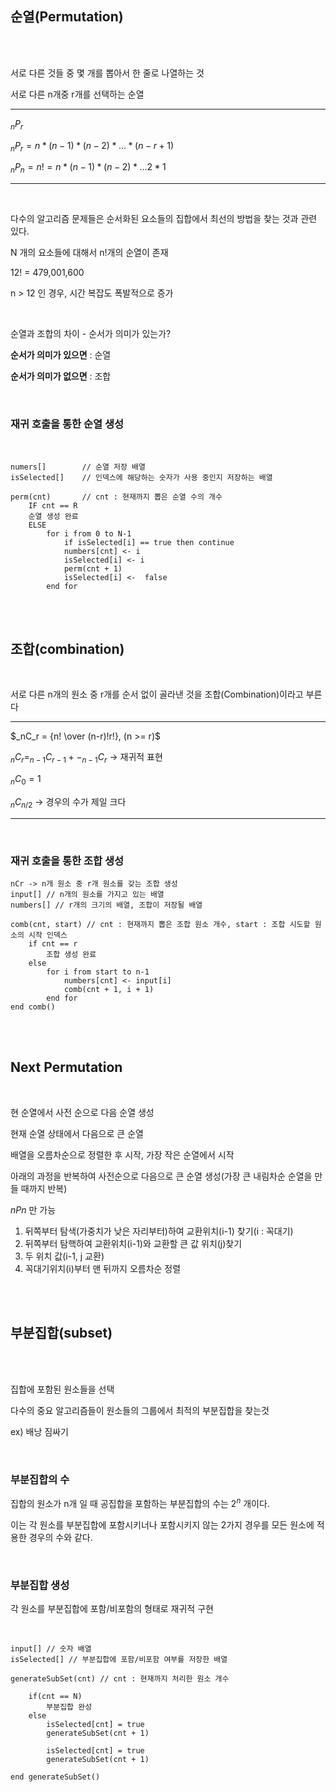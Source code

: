 ## 순열(Permutation)

<br><br>

서로 다른 것들 중 몇 개를 뽑아서 한 줄로 나열하는 것

서로 다른 n개중 r개를 선택하는 순열

---

$_nP_r$

$_nP_r = n * (n-1) * (n-2) * ... * (n-r+1)$

$_nP_n = n! = n * (n-1) * (n-2) * ... 2 * 1$

---

<br>

다수의 알고리즘 문제들은 순서화된 요소들의 집합에서 최선의 방법을 찾는 것과 관련 있다.

N 개의 요소들에 대해서 n!개의 순열이 존재

12! = 479,001,600

n > 12 인 경우, 시간 복잡도 폭발적으로 증가

<br>

순열과 조합의 차이 - 순서가 의미가 있는가?

**순서가 의미가 있으면** : 순열

**순서가 의미가 없으면** : 조합

<br>

### 재귀 호출을 통한 순열 생성

<br>

```
numers[]        // 순열 저장 배열
isSelected[]    // 인덱스에 해당하는 숫자가 사용 중인지 저장하는 배열

perm(cnt)       // cnt : 현재까지 뽑은 순열 수의 개수
    IF cnt == R
    순열 생성 완료
    ELSE
        for i from 0 to N-1
            if isSelected[i] == true then continue
            numbers[cnt] <- i
            isSelected[i] <- i
            perm(cnt + 1)
            isSelected[i] <-  false
        end for

```

<br><br>

## 조합(combination)

<br>

서로 다른 n개의 원소 중 r개를 순서 없이 골라낸 것을 조합(Combination)이라고 부른다

---

$_nC_r = {n! \over (n-r)!r!}, (n >= r)$

$_nC_r = _{n-1}C_{r-1} + -_{n-1}C_r$ -> 재귀적 표현

$_nC_0 = 1$

$_nC_{n/2}$ -> 경우의 수가 제일 크다

---

<br>

### 재귀 호출을 통한 조합 생성

```
nCr -> n개 원소 중 r개 원소를 갖는 조합 생성
input[] // n개의 원소를 가지고 있는 배열
numbers[] // r개의 크기의 배열, 조합이 저장될 배열

comb(cnt, start) // cnt : 현재까지 뽑은 조합 원소 개수, start : 조합 시도할 원소의 시작 인덱스
    if cnt == r
        조합 생성 완료
    else
        for i from start to n-1
            numbers[cnt] <- input[i]
            comb(cnt + 1, i + 1)
        end for
end comb()    
```

<br><br>

## Next Permutation

<br>

현 순열에서 사전 순으로 다음 순열 생성

현재 순열 상태에서 다음으로 큰 순열


배열을 오름차순으로 정렬한 후 시작, 가장 작은 순열에서 시작

아래의 과정을 반복하여 사전순으로 다음으로 큰 순열 생성(가장 큰 내림차순 순열을 만들 때까지 반복)

$nPn$ 만 가능

1. 뒤쪽부터 탐색(가중치가 낮은 자리부터)하여 교환위치(i-1) 찾기(i : 꼭대기)
2. 뒤쪽부터 탐핵하여 교환위치(i-1)와 교환할 큰 값 위치(j)찾기
3. 두 위치 값(i-1, j 교환)
4. 꼭대기위치(i)부터 맨 뒤까지 오름차순 정렬

<br><br>

## 부분집합(subset)

<br><br>

집합에 포함된 원소들을 선택

다수의 중요 알고리즘들이 원소들의 그룹에서 최적의 부분집합을 찾는것

ex) 배낭 짐싸기

<br>

### 부분집합의 수

집합의 원소가 n개 일 때 공집합을 포함하는 부분집합의 수는 $2^n$ 개이다.

이는 각 원소를 부분집합에 포함시키너나 포함시키지 않는 2가지 경우를 모든 원소에 적용한 경우의 수와 같다.

<br>

### 부분집합 생성

각 원소를 부분집합에 포함/비포함의 형태로 재귀적 구현

<br>

```
input[] // 숫자 배열
isSelected[] // 부분집합에 포함/비포함 여부를 저장한 배열

generateSubSet(cnt) // cnt : 현재까지 처리한 원소 개수 

    if(cnt == N)
        부분집합 완성
    else
        isSelected[cnt] = true
        generateSubSet(cnt + 1)
        
        isSelected[cnt] = true
        generateSubSet(cnt + 1)

end generateSubSet()
```